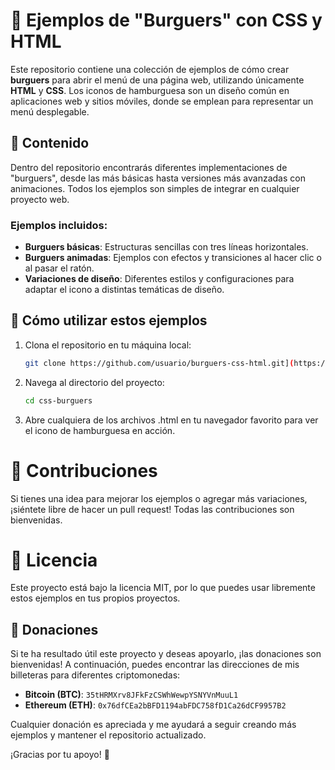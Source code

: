 # 🍔 Ejemplos de "Burguers" con CSS y HTML

Este repositorio contiene una colección de ejemplos de cómo crear **burguers** para abrir el menú de una página web, utilizando únicamente **HTML** y **CSS**. Los iconos de hamburguesa son un diseño común en aplicaciones web y sitios móviles, donde se emplean para representar un menú desplegable.

## 📄 Contenido

Dentro del repositorio encontrarás diferentes implementaciones de "burguers", desde las más básicas hasta versiones más avanzadas con animaciones. Todos los ejemplos son simples de integrar en cualquier proyecto web.

### Ejemplos incluidos:

- **Burguers básicas**: Estructuras sencillas con tres líneas horizontales.
- **Burguers animadas**: Ejemplos con efectos y transiciones al hacer clic o al pasar el ratón.
- **Variaciones de diseño**: Diferentes estilos y configuraciones para adaptar el icono a distintas temáticas de diseño.

## 🚀 Cómo utilizar estos ejemplos

1. Clona el repositorio en tu máquina local:
   ```bash
   git clone https://github.com/usuario/burguers-css-html.git](https://github.com/jimmmydev/css-burguers
   ```

2. Navega al directorio del proyecto:
   ```bash
   cd css-burguers
   ```
   
3. Abre cualquiera de los archivos .html en tu navegador favorito para ver el icono de hamburguesa en acción.

# 🤝 Contribuciones
Si tienes una idea para mejorar los ejemplos o agregar más variaciones, ¡siéntete libre de hacer un pull request! Todas las contribuciones son bienvenidas.


# 📜 Licencia
Este proyecto está bajo la licencia MIT, por lo que puedes usar libremente estos ejemplos en tus propios proyectos.


## 🙏 Donaciones

Si te ha resultado útil este proyecto y deseas apoyarlo, ¡las donaciones son bienvenidas! A continuación, puedes encontrar las direcciones de mis billeteras para diferentes criptomonedas:

- **Bitcoin (BTC)**: `35tHRMXrv8JFkFzCSWhWewpYSNYVnMuuL1`
- **Ethereum (ETH)**: `0x76dfCEa2bBFD1194abFDC758fD1Ca26dCF9957B2`

Cualquier donación es apreciada y me ayudará a seguir creando más ejemplos y mantener el repositorio actualizado.

¡Gracias por tu apoyo! 🙌

